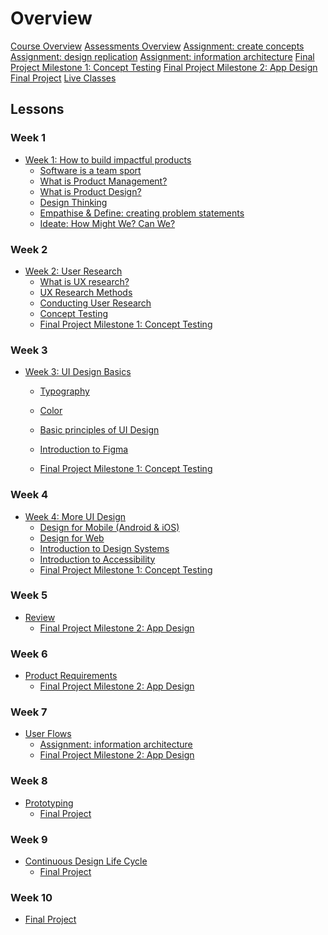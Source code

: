 # Overview

[Course Overview](pm-and-design.md)
[Assessments Overview](assessments.md)
[Assignment: create concepts](lessons/software-team/assignment.md)
[Assignment: design replication](lessons/ui-design-basics/assignment.md)
[Assignment: information architecture]()
[Final Project Milestone 1: Concept Testing](concept-testing.md)
[Final Project Milestone 2: App Design](app-designs.md)
[Final Project](final-project.md)
[Live Classes]()


## Lessons

### Week 1

- [Week 1: How to build impactful products](lessons/software-dev-teams.md)
  - [Software is a team sport](lessons/software-team/basics.md)
  - [What is Product Management?](lessons/software-team/what-is-pm.md)
  - [What is Product Design?](lessons/software-team/what-is-design.md)
  - [Design Thinking](lessons/software-team/design-thinking.md)
  - [Empathise & Define: creating problem statements](lessons/software-team/empathize-and-define.md)
  - [Ideate: How Might We? Can We?](lessons/software-team/how-might-we.md)


### Week 2

- [Week 2: User Research](lessons/ux-research.md)
  - [What is UX research?](lessons/ux-research/basics.md)
  - [UX Research Methods](lessons/ux-research/methods.md)
  - [Conducting User Research](lessons/ux-research/conducting-research.md)
  - [Concept Testing](lessons/ux-research/concept-testing.md)
  - [Final Project Milestone 1: Concept Testing](concept-testing.md)

### Week 3

- [Week 3: UI Design Basics](lessons/ui-design-basics.md)
  - [Typography](lessons/ui-design-basics/typography.md)
  - [Color](lessons/ui-design-basics/color.md)
  - [Basic principles of UI Design](lessons/ui-design-basics/basic-principles.md)
  - [Introduction to Figma](lessons/ui-design-basics/introduction-to-Figma.md)
 
  - [Final Project Milestone 1: Concept Testing](concept-testing.md)


### Week 4

- [Week 4: More UI Design](lessons/more-ui-design.md)
  - [Design for Mobile (Android & iOS)](lessons/more-ui-design/mobile.md)
  - [Design for Web](lessons/more-ui-design/web.md)
  - [Introduction to Design Systems](lessons/more-ui-design/design-systems.md)
  - [Introduction to Accessibility](lessons/more-ui-design/accessibility.md)
  - [Final Project Milestone 1: Concept Testing](concept-testing.md)

### Week 5
- [Review]()
  - [Final Project Milestone 2: App Design](app-designs.md)


### Week 6
- [Product Requirements]()
  - [Final Project Milestone 2: App Design](app-designs.md)


### Week 7
- [User Flows]()
  - [Assignment: information architecture]()
  - [Final Project Milestone 2: App Design](app-designs.md)

### Week 8
- [Prototyping]()
  - [Final Project](final-project.md)


### Week 9
- [Continuous Design Life Cycle]()
  - [Final Project](final-project.md)

### Week 10
- [Final Project](final-project.md)

